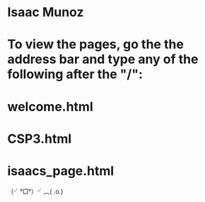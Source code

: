 # Isaac Munoz
# To view the pages, go the the address bar and type any of the following after the "/":
# welcome.html
# CSP3.html
# isaacs_page.html

（╯°□°）╯︵( .o.)
